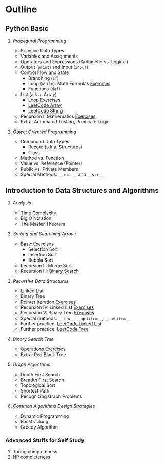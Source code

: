 # Outline

## Python Basic

 1. _Procedural Programming_
     * Primitive Data Types
     * Variables and Assignments
     * Operators and Expressions (Arithmetic vs. Logical)
     * Output (`print`) and Input (`input`)
     * Control Flow and State
         - Branching (`if`)
         - Loop (`while`): Math Formulas [Exercises](WhileLoopMath.py)
         - Functions (`def`)
     * List (a.k.a. Array)
         - [Loop Exercises](WhileLoopList.py)
         - [LeetCode Array](https://leetcode.com/tag/array/)
         - [LeetCode String](https://leetcode.com/tag/string/)
     * Recursion I: Mathematics [Exercises](RecursionMath.py)
     * Extra: Automated Testing, Predicate Logic

 2. _Object Oriented Programming_
     * Compound Data Types:
         - Record (a.k.a. Structures)
         - Class
     * Method vs. Function
     * Value vs. Reference (Pointer)
     * Public vs. Private Members
     * Special Methods: `__init__` and `__str__`

## Introduction to Data Structures and Algorithms

 1. _Analysis_
     * [Time Complexity](Complexity.py)
     * Big O Notation
     * The Master Theorem

 2. _Sorting and Searching Arrays_
     * Basic [Exercises](ArraySort.py)
         - Selection Sort
         - Insertion Sort
         - Bubble Sort
     * Recursion II: Merge Sort
     * Recursion III: [Binary Search](BinarySearch.py)

 3. _Recursive Data Structures_
     * Linked List
     * Binary Tree
     * Pointer Iteration [Exercises](PointerIteration.py)
     * Recursion IV: Linked List [Exercises](RecursionLinkedList.py)
     * Recursion V: Binary Tree [Exercises](RecursionBinaryTree.py)
     * Special methods: `__len__`, `__getitem__`, `__setitem__`
     * Further practice: [LeetCode Linked List](https://leetcode.com/tag/linked-list/)
     * Further practice: [LeetCode Tree](https://leetcode.com/tag/tree/)

 4. _Binary Search Tree_
     * Operations [Exercises](BinarySearchTreeOperations.py)
     * Extra: Red Black Tree

 5. _Graph Algorithms_
     * Depth First Search
     * Breadth First Search
     * Topological Sort
     * Shortest Path
     * Recognizing Graph Problems

 6. _Common Algorithms Design Strategies_
     * Dynamic Programming
     * Backtracking
     * Greedy Algorithm

### Advanced Stuffs for Self Study

 1. Turing completeness
 2. NP completeness

